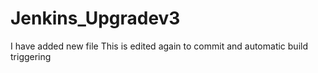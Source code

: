 # Jenkins_Upgradev3
I have added new file
This is edited again to commit and automatic build triggering
